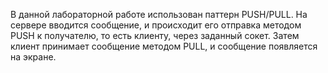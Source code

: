 В данной лабораторной работе использован паттерн PUSH/PULL. На сервере вводится сообщение, и происходит его отправка методом PUSH к получателю, то есть клиенту, через заданный сокет. Затем клиент принимает сообщение методом PULL, и сообщение появляется на экране.
